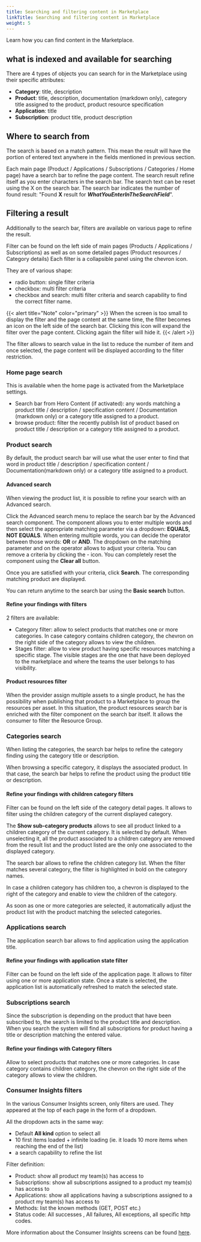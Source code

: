 ```yaml
---
title: Searching and filtering content in Marketplace
linkTitle: Searching and filtering content in Marketplace
weight: 5
---
```


Learn how you can find content in the Marketplace.

## what is indexed and available for searching

There are 4 types of objects you can search for in the Marketplace using their specific attributes:

* **Category**: title, description
* **Product**: title, description, documentation (markdown only), category title assigned to the product, product resource specification
* **Application**: title
* **Subscription**: product title, product description

## Where to search from

The search is based on a match pattern. This mean the result will have the portion of entered text anywhere in the fields mentioned in previous section.

Each main page (Product / Applications / Subscriptions / Categories / Home page) have a search bar to refine the page content. The search result refine itself as you enter characters in the search bar. The search text can be reset using the X on the search bar. The search bar indicates the number of found result: "Found **X** result for ***WhatYouEnterInTheSearchField***".

## Filtering a result

Additionally to the search bar, filters are available on various page to refine the result.

Filter can be found on the left side of main pages (Products / Applications / Subscriptions) as well as on some detailed pages (Product resources / Category details) Each filter is a collapsible panel using the chevron icon.

They are of various shape:

* radio button: single filter criteria
* checkbox: multi filter criteria
* checkbox and search: multi filter criteria and search capability to find the correct filter name.

{{< alert title="Note" color="primary" >}}
When the screen is too small to display the filter and the page content at the same time, the filter becomes an icon on the left side of the search bar.
Clicking this icon will expand the filter over the page content. Clicking again the filter will hide it.
{{< /alert >}}

The filter allows to search value in the list to reduce the number of item and once selected, the page content will be displayed according to the filter restriction.

### Home page search

This is available when the home page is activated from the Marketplace settings.

* Search bar from Hero Content (if activated): any words matching a product title / description / specification content / Documentation (markdown only) or a category title assigned to a product.
* browse product: filter the recently publish list of product based on product title / description or a category title assigned to a product.
  
### Product search

By default, the product search bar will use what the user enter to find that word in product title / description / specification content / Documentation(markdown only) or a category title assigned to a product.

#### Advanced search

When viewing the product list, it is possible to refine your search with an Advanced search.

Click the Advanced search menu to replace the search bar by the Advanced search component. The component allows you to enter multiple words and then select the appropriate matching parameter via a dropdown: **EQUALS**, **NOT EQUALS**. When entering multiple words, you can decide the operator between those words: **OR** or **AND**. The dropdown on the matching parameter and on the operator allows to adjust your criteria. You can remove a criteria by clicking the - icon. You can completely reset the component using the **Clear all** button.

Once you are satisfied with your criteria, click **Search**. The corresponding matching product are displayed.

You can return anytime to the search bar using the **Basic search** button.

#### Refine your findings with filters

2 filters are available:

* Category filter: allow to select products that matches one or more categories. In case category contains children category, the chevron on the right side of the category allows to view the children.
* Stages filter: allow to view product having specific resources matching a specific stage. The visible stages are the one that have been deployed to the marketplace and where the teams the user belongs to has visibility.

#### Product resources filter

When the provider assign multiple assets to a single product, he has the possibility when publishing that product to a Marketplace to group the resources per asset. In this situation, the product resources search bar is enriched with the filter component on the search bar itself. It allows the consumer to filter the Resource Group.

### Categories search

When listing the categories, the search bar helps to refine the category finding using the category title or description.

When browsing a specific category, it displays the associated product. In that case, the search bar helps to refine the product using the product title or description.

#### Refine your findings with children category filters

Filter can be found on the left side of the category detail pages. It allows to filter using the children category of the current displayed category.

The **Show sub-category products** allows to see all product linked to a children category of the current category. It is selected by default. When unselecting it, all the product associated to a children category are removed from the result list and the product listed are the only one associated to the displayed category.

The search bar allows to refine the children category list. When the filter matches several category, the filter is highlighted in bold on the category names.

In case a children category has children too, a chevron is displayed to the right of the category and enable to view the children of the category.

As soon as one or more categories are selected, it automatically adjust the product list with the product matching the selected categories.

### Applications search

The application search bar allows to find application using the application title.

#### Refine your findings with application state filter

Filter can be found on the left side of the application page. It allows to filter using one or more application state. Once a state is selected, the application list is automatically refreshed to match the selected state.

### Subscriptions search

Since the subscription is depending on the product that have been subscribed to, the search is limited to the product title and description. When you search the system will find all subscriptions for product having a title or description matching the entered value.

#### Refine your findings with Category filters

Allow to select products that matches one or more categories. In case category contains children category, the chevron on the right side of the category allows to view the children.

### Consumer Insights filters

In the various Consumer Insights screen, only filters are used. They appeared at the top of each page in the form of a dropdown. 

All the dropdown acts in the same way:

* Default **All kind** option to select all
* 10 first items loaded + infinite loading (ie. it loads 10 more items when reaching the end of the list)
* a search capability to refine the list

Filter definition:

* Product: show all product my team(s) has access to
* Subscriptions: show all subscriptions assigned to a product my team(s) has access to
* Applications: show all applications having a subscriptions assigned to a product my team(s) has access to
* Methods: list the known methods (GET, POST etc.)
* Status code: All successes , All failures, All exceptions, all specific http codes.

More information about the Consumer Insights screens can be found [here](/docs/get_actionable_insights/consumer_insights).